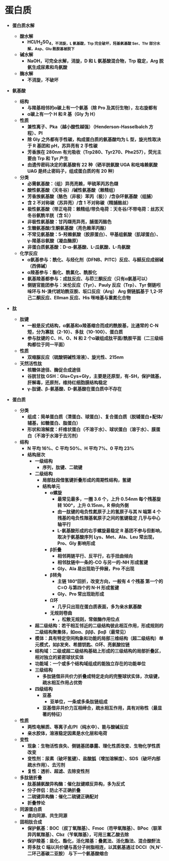 # **蛋白质**
- **蛋白质水解**
    - **酸水解**
        - **HCl/H<sub>2</sub>SO<sub>4</dub>，不消旋，L 氨基酸，Trp 完全破坏，羟基氨基酸 Ser、Thr 部分水解，Asp、Glu 酰胺基被脱下**
    - **碱水解**
        - **NaOH，可完全水解，消旋，D 和 L 氨基酸混合物，Trp 稳定，Arg 脱氨生成尿素和鸟氨酸**
    - **酶水解**
        - **不消旋，不破坏**
- **氨基酸**
    - **结构**
        - **与羧基相邻的α碳上有一个氨基（除 Pro 及其衍生物），左右旋都有**
        - **α碳上有一个 H 和 R 基（Gly 为 H）**
    - **性质**
        - **兼性离子、Pka（越小酸性越强）（Henderson-Hasselbalch 方程）、PI**
        - **除 Gly 之外都有手性碳，构成蛋白质的氨基酸均为 L 型，旋光性取决于 R 基团和 pH，苏异亮有 2 手性碳**
        - **芳香族在 280nm 有光吸收（Trp280、Tyr270、Phe257），荧光主要由 Trp 和 Tyr 产生**
        - **由遗传密码决定的氨基酸有 22 种（硒半胱氨酸 UGA 和吡咯赖氨酸 UAG 是终止密码子，组成蛋白质的有 20 种）**
    - **分类**
        - **必需氨基酸：（组）异亮亮赖，甲硫苯丙苏色缬**
        - **酸性氨基酸（天冬谷）/碱性氨基酸（赖精组）**
        - **芳香族氨基酸（酪色（非极）苯丙（极））/含杂环氨基酸（组脯）**
        - **含 2 不对称碳（苏异亮）/含 1 不对称碳（精脯酪丝）**
        - **极性氨基酸（带正电荷：赖精组/带负电荷：天冬谷/不带电荷：丝苏天冬谷氨酰半胱（含 S））**
        - **非极性氨基酸：甘丙缬亮异亮，脯蛋丙酪色**
        - **生糖氨基酸/生酮氨基酸（亮色赖苯丙酪）**
        - **不常见氨基酸：5-羟赖氨酸（胶原蛋白）、甲基组氨酸（肌球蛋白）、γ-羧基谷氨酸（凝血酶原）**
        - **非蛋白质氨基酸：D-α-氨基酸、L-瓜氨酸、L-鸟氨酸**
    - **化学反应**
        - **α氨基参与：酰化、与烃化剂（DFNB、PITC）反应、与醛反应成弱碱（西佛碱）**
        - **α羧基参与：酯化、酰氯化、酰胺化**
        - **氨基羧基都参与：成肽反应、与茚三酮反应（只有α氨基可以）**
        - **侧链官能团参与：米伦反应（Tyr）、Pauly 反应（Trp）、Tyr 侧链吲哚环与 N-溴代琥珀酰亚胺、坂口反应（Arg）
            Arg 侧链胍基于 1,2-环己二酮反应、Ellman 反应、His 咪唑基与重氮化合物**
- **肽**
    - **肽键**
        - **一般是反式结构，α氨基和α羧基缩合而成的酰胺基，比通常的 C-N 短，分为寡肽（2-10）、多肽（10-100）、蛋白质**
        - **参与肽键的 C、H、O、N 和 2 个α碳组成肽平面/酰胺平面（二三级结构都位于同一平面）**
    - **性质**
        - **双缩脲反应（硫酸铜碱性溶液）、旋光性、215nm**
    - **天然活性肽**
        - **核糖体途径、酶促合成途径**
        - **谷胱甘肽 GSH：Glu+Cys+Gly，主要是还原型，有-SH，保护巯基，肝解毒，还原剂，维持红细胞膜结构稳定**
        - **γ-肽键、β-氨基酸、D-氨基酸在蛋白质中不存在**

- **蛋白质**
    - **分类**
        - **组成：简单蛋白质（清蛋白、球蛋白）、复合蛋白质（脱辅蛋白+配体/辅基，如糖蛋白、脂蛋白）**
        - **形状和溶解度：纤维状蛋白（不溶于水）、球状蛋白（溶于水）、膜蛋白（不溶于水溶于去污剂）**
    - **结构**
        - **N 平均 16%、C 平均 50%、H 平均 7%、0 平均 23%**
        - **结构层次**
            - **一级结构**
                - **序列，肽键、二硫键**
            - **二级结构**
                - **局部肽段借氢键折叠形成的周期性结构，氢键**
                - **结构单元**
                    - **α螺旋**
                        - **最常见最多，一圈 3.6 个，上升 0.54nm
                            每个残基旋转 100°，上升 0.15nm，R 伸向外侧**
                        - **由一肽键的电负性氮原子上的氢原子与其 N 端第 4 个
                            残基的电负性羰基氧原子之间的氢键稳定
                            几乎与中心轴平行**
                        - **L-氨基酸形成的右手螺旋最稳定
                            R 基团不参与但影响，取决于氨基酸序列
                            Lys、Met、Ala、Leu 常出现，Pro、Gly 影响形成**
                    - **β折叠**
                        - **相邻两链平行、反平行，右手扭曲倾向**
                        - **相邻肽链中一条的-CO 与另一的-NH 形成氢键**
                        - **Gly、Ala 易出现助于伸展，Pro 不出现**
                    - **β转角**
                        - **主链 180°回折，改变方向，一般有 4 个残基
                        第一个的 C=O 与第四个的 N-H 形成氢键**
                        - **Gly、Pro 常出现助形成**
                    - **Ω环**
                        - **几乎只出现在蛋白质表面，多为亲水氨基酸**
                    - **无规则卷曲**
                        - **，松散无规则，常做酶作用位点**
            - **超二级结构：若干相互邻近的二级结构彼此相互作用，形成规则的二级结构聚集体，如αα、βββ、βαβ（最常见）**
            - **模体：具有特定空间构象和功能的局部三维结构（超二级结构）单元模式，如β发夹、希腊钥匙、Ω环、亮氨酸拉链**
            - **结构域：二级或超二级结构基础上形成的三级结构的局部折叠区，相对独立的紧密球状实体**
            - **功能域：一个或多个结构域组成的能独立存在的功能单位**
            - **三级结构**
                - **多肽链借非共价力折叠成特定走向的完整球状实体，次级键，疏水相互作用占优势**
            - **四级结构**
                - **亚基**
                    - **亚单位，一条或多条肽链组成**
                - **亚基借非共价力互相缔合，疏水相互作用，具有对称性（最显著的特征）**
    - **性质**
        - **两性电解质、等离子点/PI（纯水中）、能与酸碱反应**
        - **亲水胶体，溶液稳定因素是水化层和电荷**
    - **变性**
        - **现象：生物活性丧失、侧链基团暴露、理化性质改变、生物化学性质改变**
        - **变性剂：尿素（破坏氢键）、盐酸胍（增加溶解度）、SDS（破坏内部疏水作用）、去污剂**
        - **复性：透析、超滤、去除变性剂**
    - **多肽链折叠**
        - **肽基脯氨酸异构酶：催化肽键顺反异构，多为反式**
        - **分子伴侣：防止不正确折叠**
        - **二硫键异构酶：催化二硫键正确配对**
        - **折叠悖论**
    - **同源蛋白质**
        - **直向同源、共生同源**
    - **固相肽合成**
        - **保护氨基：BOC（叔丁氧羰基）、Fmoc（芴甲氧羰基）、BPoc（联苯异丙氧羰基）、Cbz（苄氧羰基），可用三氟乙酸去除**
        - **保护羧基：盐化、酯化，活化羧基：叠氮法、活化酯法、混合酸酐法**
        - **将多肽 C 端以共价键与高分子树脂相连，以其氨基通过 DCCI（N,N'-二环己基碳二亚胺） 与下一个氨基酸缩合**
